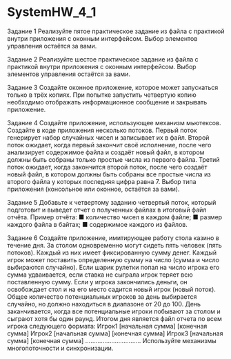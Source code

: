 # SystemHW_4_1

Задание 1
Реализуйте пятое практическое задание из файла
с практикой внутри приложения с оконным интерфейсом.
Выбор элементов управления остаётся за вами.



Задание 2
Реализуйте шестое практическое задание из файла
с практикой внутри приложения с оконным интерфейсом.
Выбор элементов управления остаётся за вами.



Задание 3
Создайте оконное приложение, которое может запускаться только в трёх копиях. При попытке запустить
четвертую копию необходимо отображать информационное сообщение и закрывать приложение.



Задание 4
Создайте приложение, использующее механизм мьютексов. Создайте в коде приложения несколько потоков.
Первый поток генерирует набор случайных чисел и записывает их в файл. Второй поток ожидает, когда первый
закончит своё исполнение, после чего анализирует содержимое файла и создаёт новый файл, в котором должны
быть собраны только простые числа из первого файла.
Третий поток ожидает, когда закончится второй поток,
после чего создаёт новый файл, в котором должны быть
собраны все простые числа из второго файла у которых
последняя цифра равна 7. Выбор типа приложения (консольное или оконное, остаётся за вами).



Задание 5
Добавьте к четвертому заданию четвертый поток, который подготовит и выведет отчет о полученных файлах
в итоговый файл отчёта. Пример отчёта:
■ количество чисел в каждом файле;
■ размер каждого файла в байтах;
■ содержимое каждого из файлов.



Задание 6
Создайте приложение, имитирующее работу стола казино в течение дня. За столом одновременно могут сидеть
пять человек (пять потоков). Каждый из них имеет фиксированную сумму денег. Каждый игрок может поставить
определенную сумму на число (сумма и число выбираются
случайно). Если шарик рулетки попал на число игрока его
сумма удваивается, если ставка не сыграла игрок теряет всю
поставленную сумму. Если у игрока закончились деньги,
он освобождает стол и на его место садится новый игрок
(новый поток). Общее количество потенциальных игроков за день выбирается случайно, но должно находиться
в диапазоне от 20 до 100. День заканчивается, когда все
потенциальные игроки побывают за столом и сыграют
хотя бы один раунд. Итогом дня является файл отчета
по всем игрока следующего формата:
Игрок1 [начальная сумма] [конечная сумма]
Игрок2 [начальная сумма] [конечная сумма]
Игрок3 [начальная сумма] [конечная сумма]
…………………………..
Используйте механизмы многопоточности и синхронизации.
